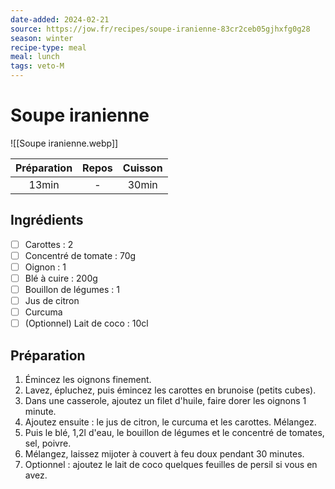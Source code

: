 ```yaml
---
date-added: 2024-02-21
source: https://jow.fr/recipes/soupe-iranienne-83cr2ceb05gjhxfg0g28
season: winter
recipe-type: meal
meal: lunch
tags: veto-M
---
```


# Soupe iranienne

![[Soupe iranienne.webp]]

| Préparation | Repos | Cuisson |
|:-----------:|:-----:|:-------:|
|    13min    |   -   |  30min  |

## Ingrédients

- [ ] Carottes : 2
- [ ] Concentré de tomate : 70g
- [ ] Oignon : 1
- [ ] Blé à cuire : 200g
- [ ] Bouillon de légumes : 1
- [ ] Jus de citron
- [ ] Curcuma
- [ ] (Optionnel) Lait de coco : 10cl

## Préparation

1. Émincez les oignons finement.
2. Lavez, épluchez, puis émincez les carottes en brunoise (petits cubes).
3. Dans une casserole, ajoutez un filet d'huile, faire dorer les oignons 1 minute.
4. Ajoutez ensuite : le jus de citron, le curcuma et les carottes. Mélangez.
5. Puis le blé, 1,2l d'eau, le bouillon de légumes et le concentré de tomates, sel, poivre.
6. Mélangez, laissez mijoter à couvert à feu doux pendant 30 minutes.
8. Optionnel : ajoutez le lait de coco quelques feuilles de persil si vous en avez.
